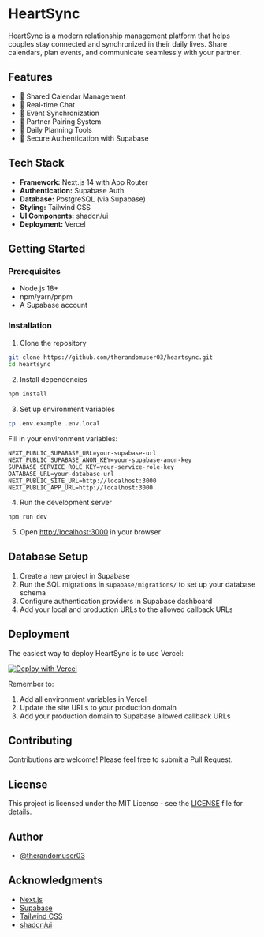# HeartSync

HeartSync is a modern relationship management platform that helps couples stay connected and synchronized in their daily lives. Share calendars, plan events, and communicate seamlessly with your partner.

## Features

- 📅 Shared Calendar Management
- 💬 Real-time Chat
- 🔄 Event Synchronization
- 👥 Partner Pairing System
- 🎯 Daily Planning Tools
- 🔐 Secure Authentication with Supabase

## Tech Stack

- **Framework:** Next.js 14 with App Router
- **Authentication:** Supabase Auth
- **Database:** PostgreSQL (via Supabase)
- **Styling:** Tailwind CSS
- **UI Components:** shadcn/ui
- **Deployment:** Vercel

## Getting Started

### Prerequisites

- Node.js 18+ 
- npm/yarn/pnpm
- A Supabase account

### Installation

1. Clone the repository
```bash
git clone https://github.com/therandomuser03/heartsync.git
cd heartsync
```

2. Install dependencies
```bash
npm install
```

3. Set up environment variables
```bash
cp .env.example .env.local
```

Fill in your environment variables:
```env
NEXT_PUBLIC_SUPABASE_URL=your-supabase-url
NEXT_PUBLIC_SUPABASE_ANON_KEY=your-supabase-anon-key
SUPABASE_SERVICE_ROLE_KEY=your-service-role-key
DATABASE_URL=your-database-url
NEXT_PUBLIC_SITE_URL=http://localhost:3000
NEXT_PUBLIC_APP_URL=http://localhost:3000
```

4. Run the development server
```bash
npm run dev
```

5. Open [http://localhost:3000](http://localhost:3000) in your browser

## Database Setup

1. Create a new project in Supabase
2. Run the SQL migrations in `supabase/migrations/` to set up your database schema
3. Configure authentication providers in Supabase dashboard
4. Add your local and production URLs to the allowed callback URLs

## Deployment

The easiest way to deploy HeartSync is to use Vercel:

[![Deploy with Vercel](https://vercel.com/button)](https://vercel.com/new/clone?repository-url=https%3A%2F%2Fgithub.com%2Ftherandomuser03%2Fheartsync)

Remember to:
1. Add all environment variables in Vercel
2. Update the site URLs to your production domain
3. Add your production domain to Supabase allowed callback URLs

## Contributing

Contributions are welcome! Please feel free to submit a Pull Request.

## License

This project is licensed under the MIT License - see the [LICENSE](LICENSE) file for details.

## Author

- [@therandomuser03](https://github.com/therandomuser03)

## Acknowledgments

- [Next.js](https://nextjs.org/)
- [Supabase](https://supabase.com/)
- [Tailwind CSS](https://tailwindcss.com/)
- [shadcn/ui](https://ui.shadcn.com/)
